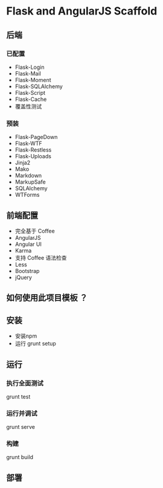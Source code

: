 # Flask and AngularJS Scaffold

## 后端

### 已配置
- Flask-Login
- Flask-Mail
- Flask-Moment
- Flask-SQLAlchemy
- Flask-Script
- Flask-Cache
- 覆盖性测试

### 预装

- Flask-PageDown
- Flask-WTF
- Flask-Restless
- Flask-Uploads
- Jinja2
- Mako
- Markdown
- MarkupSafe
- SQLAlchemy
- WTForms


## 前端配置

- 完全基于 Coffee
- AngularJS
- Angular UI
- Karma
- 支持 Coffee 语法检查
- Less
- Bootstrap
- jQuery

## 如何使用此项目模板 ？

## 安装
- 安装npm
- 运行 grunt setup



## 运行

### 执行全面测试
grunt test

### 运行并调试
grunt serve

### 构建
grunt build


## 部署